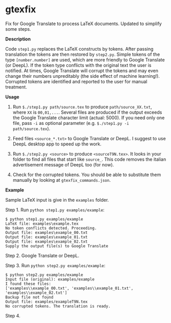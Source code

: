 # gtexfix

Fix for Google Translate to process LaTeX documents.
Updated to simplify some steps. 

**Description**

Code ``step1.py`` replaces the LaTeX constructs by tokens. After passing translation the tokens are then restored by ``step2.py``. Simple tokens 
of the type ``[number.number]`` are used, which are more friendly to Google Translate (or DeepL). If the token type conflicts with the original text the user is notified. At times, Google Translate will corrupt the tokens and may even change their numbers unpreditably (the side effect of machine learning!). Corrupted tokens are identified and reported to the user for manual treatment.

**Usage**

1. Run ``$./step1.py path/source.tex`` to produce ``path/source_XX.txt``, where ``XX`` is ``00,01,...``. Several files are produced if the output exceeds the Google Translate character limit (actual: 5000). If you need only one file, pass ``-i`` as optional parameter (e.g. ``$./step1.py -i path/source.tex``). 

2. Feed files ``<source_*.txt>`` to Google Translate or DeepL. I suggest to use DeepL desktop app to speed up the work. 

3. Run ``$./step2.py <source>`` to produce ``<sourceT9N.tex>``. It looks in your folder to find all files that start like ``source_``. This code removes the italian advertisement message of DeepL too (for now). 

4. Check for the corrupted tokens. You should be able to substitute them manually by looking at ``gtexfix_commands.json``. 

**Example**

Sample LaTeX input is give in the ``examples`` folder. 

Step 1. Run ``python step1.py examples/example``:
 
	$ python step1.py examples/example
    LaTeX file: examples\example.tex
    No token conflicts detected. Proceeding.
    Output file: examples\example_00.txt
    Output file: examples\example_01.txt
    Output file: examples\example_02.txt
    Supply the output file(s) to Google Translate

Step 2. Google Translate or DeepL.

Step 3. Run ``python step2.py examples/example``:

	$ python step2.py examples/example
    Input file (original): examples/example
    I found these files:
    ['examples\\example_00.txt', 'examples\\example_01.txt', 'examples\\example_02.txt']
    Backup file not found
    Output file: examples/exampleT9N.tex
    No corrupted tokens. The translation is ready.

Step 4. 


